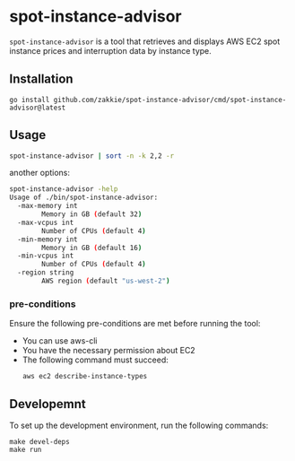 # spot-instance-advisor

`spot-instance-advisor` is a tool that retrieves and displays AWS EC2 spot instance prices and interruption data by instance type.

## Installation

```
go install github.com/zakkie/spot-instance-advisor/cmd/spot-instance-advisor@latest
```

## Usage

```sh
spot-instance-advisor | sort -n -k 2,2 -r
```

another options:

```sh
spot-instance-advisor -help
Usage of ./bin/spot-instance-advisor:
  -max-memory int
        Memory in GB (default 32)
  -max-vcpus int
        Number of CPUs (default 4)
  -min-memory int
        Memory in GB (default 16)
  -min-vcpus int
        Number of CPUs (default 4)
  -region string
        AWS region (default "us-west-2")
```

### pre-conditions

Ensure the following pre-conditions are met before running the tool:

- You can use aws-cli
- You have the necessary permission about EC2
- The following command must succeed:
  ```
  aws ec2 describe-instance-types
  ```

## Developemnt

To set up the development environment, run the following commands:

```
make devel-deps
make run
```
